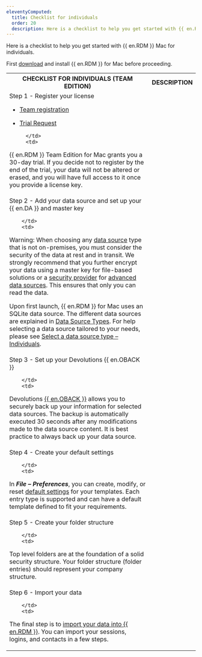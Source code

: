 ```yaml
---
eleventyComputed:
  title: Checklist for individuals
  order: 20
  description: Here is a checklist to help you get started with {{ en.RDM }} Mac for individuals.
---
```

Here is a checklist to help you get started with {{ en.RDM }} Mac for individuals. 

First [download](https://devolutions.net/remote-desktop-manager/home/download/) and install {{ en.RDM }} for Mac before proceeding.

<table>
	<tr>
		<th>
CHECKLIST FOR INDIVIDUALS (TEAM EDITION) 
		</th>
		<th>
DESCRIPTION 
		</th>
	</tr>
	<tr>
		<td>
Step 1 - Register your license

* [Team registration](/rdm/mac/installation/client/registration/team-edition/) 
* [Trial Request](/rdm/mac/installation/client/registration/trial-request/) 

		</td>
		<td>
{{ en.RDM }} Team Edition for Mac grants you a 30-day trial. If you decide not to register by the end of the trial, your data will not be altered or erased, and you will have full access to it once you provide a license key.  
		</td>
	</tr>
	<tr>
		<td>
Step 2 - Add your data source and set up your {{ en.DA }} and master key

		</td>
		<td>
Warning: When choosing any [data source](/rdm/mac/data-sources/create-new-data-source/) type that is not on-premises, you must consider the security of the data at rest and in transit. We strongly recommend that you further encrypt your data using a master key for file-based solutions or a [security provider](/rdm/mac/commands/administration/security-provider/) for [advanced data sources](/rdm/mac/data-sources/data-sources-types/advanced-data-sources/). This ensures that only you can read the data.  

Upon first launch, {{ en.RDM }} for Mac uses an SQLite data source. The different data sources are explained in [Data Source Types](/rdm/mac/data-sources/data-sources-types/). For help selecting a data source tailored to your needs, please see [Select a data source type – Individuals](/rdm/mac/getting-started/checklist-individuals/select-data-source-type-individuals/).  
		</td>
	</tr>
	<tr>
		<td>
Step 3 - Set up your Devolutions {{ en.OBACK }}

		</td>
		<td>
Devolutions [{{ en.OBACK }}](/cloud/getting-started/devolutions-cloud-services/) allows you to securely back up your information for selected data sources. The backup is automatically executed 30 seconds after any modifications made to the data source content. It is best practice to always back up your data source.  
		</td>
	</tr>
	<tr>
		<td>
Step 4 - Create your default settings

		</td>
		<td>
In ***File – Preferences***, you can create, modify, or reset [default settings](/rdm/mac/commands/file/templates/default-settings/) for your templates. Each entry type is supported and can have a default template defined to fit your requirements.  
		</td>
	</tr>
	<tr>
		<td>
Step 5 - Create your folder structure

		</td>
		<td>
Top level folders are at the foundation of a solid security structure. Your folder structure (folder entries) should represent your company structure.  
		</td>
	</tr>
	<tr>
		<td>
Step 6 - Import your data

		</td>
		<td>
The final step is to [import your data into {{ en.RDM }}](/rdm/mac/commands/file/import/overview/). You can import your sessions, logins, and contacts in a few steps.  
		</td>
	</tr>
</table>
